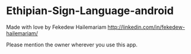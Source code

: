 # Ethipian-Sign-Language-android

Made with love by Fekedew Hailemariam http://linkedin.com/in/fekedew-hailemariam/

Please mention the owner wherever you use this app.
